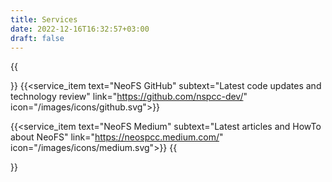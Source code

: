 ```yaml
---
title: Services
date: 2022-12-16T16:32:57+03:00
draft: false
---
```


{{<section text="服务">}}
  {{<service_item text="NeoFS GitHub" subtext="Latest code updates and technology review" link="https://github.com/nspcc-dev/" icon="/images/icons/github.svg">}}

  {{<service_item text="NeoFS Medium" subtext="Latest articles and HowTo about NeoFS" link="https://neospcc.medium.com/" icon="/images/icons/medium.svg">}}
{{</section>}}
